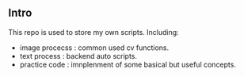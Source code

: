 ## Intro
This repo is used to store my own scripts.  Including:
- image procecss : common used cv functions.
- text process : backend auto scripts.
- practice code : imnplenment of some basical but useful concepts.
